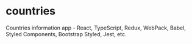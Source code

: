 # countries
Countries information app - React, TypeScript, Redux, WebPack, Babel, Styled Components, Bootstrap Styled, Jest, etc.
